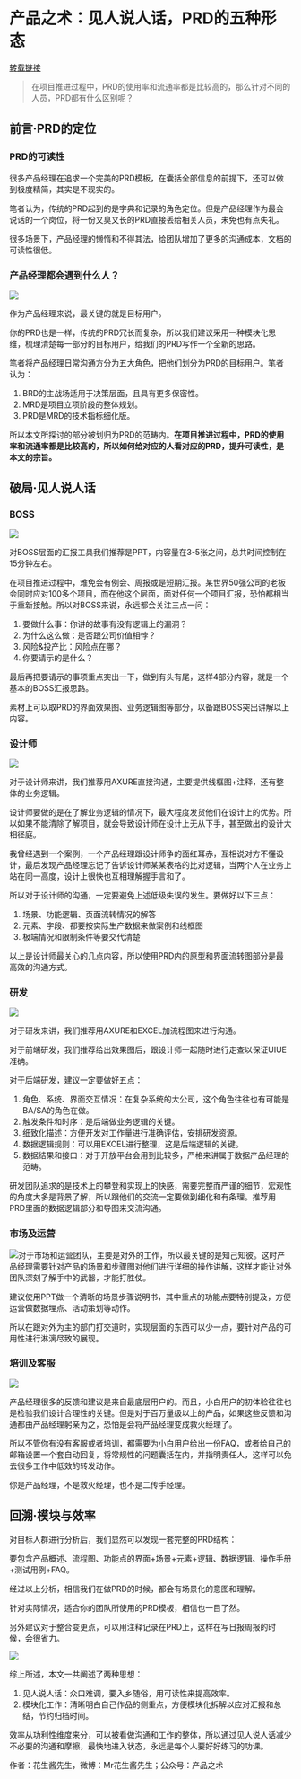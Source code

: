 # 产品之术：见人说人话，PRD的五种形态
[转载链接](http://www.woshipm.com/pmd/784453.html)
> 在项目推进过程中，PRD的使用率和流通率都是比较高的，那么针对不同的人员，PRD都有什么区别呢？

## 前言·PRD的定位

### **PRD的可读性**

很多产品经理在追求一个完美的PRD模板，在囊括全部信息的前提下，还可以做到极度精简，其实是不现实的。

笔者认为，传统的PRD起到的是字典和记录的角色定位。但是产品经理作为最会说话的一个岗位，将一份又臭又长的PRD直接丢给相关人员，未免也有点失礼。

很多场景下，产品经理的懒惰和不得其法，给团队增加了更多的沟通成本，文档的可读性很低。

### **产品经理都会遇到什么人？**

![](http://image.woshipm.com/wp-files/2017/09/jc7VzYlSPjnQHJI6nWhS.jpeg)

作为产品经理来说，最关键的就是目标用户。

你的PRD也是一样，传统的PRD冗长而复杂，所以我们建议采用一种模块化思维，梳理清楚每一部分的目标用户，给我们的PRD写作一个全新的思路。

笔者将产品经理日常沟通方分为五大角色，把他们划分为PRD的目标用户。笔者认为：

1.  BRD的主战场适用于决策层面，且具有更多保密性。
2.  MRD是项目立项阶段的整体规划。
3.  PRD是MRD的技术指标细化版。

所以本文所探讨的部分被划归为PRD的范畴内。**在项目推进过程中，PRD的使用率和流通率都是比较高的，所以如何给对应的人看对应的PRD，提升可读性，是本文的宗旨。**

## 破局·见人说人话

### **BOSS**

![](http://image.woshipm.com/wp-files/2017/09/fXZNUossKtxY6XSRg16X.jpeg)

对BOSS层面的汇报工具我们推荐是PPT，内容量在3-5张之间，总共时间控制在15分钟左右。

在项目推进过程中，难免会有例会、周报或是短期汇报。某世界50强公司的老板会同时应对100多个项目，而在他这个层面，面对任何一个项目汇报，恐怕都相当于重新接触。所以对BOSS来说，永远都会关注三点一问：

1.  要做什么事：你讲的故事有没有逻辑上的漏洞？
2.  为什么这么做：是否跟公司价值相悖？
3.  风险&投产比：风险点在哪？
4.  你要请示的是什么？

最后再把要请示的事项重点突出一下，做到有头有尾，这样4部分内容，就是一个基本的BOSS汇报思路。

素材上可以取PRD的界面效果图、业务逻辑图等部分，以备跟BOSS突出讲解以上内容。

### **设计师**

![](http://image.woshipm.com/wp-files/2017/09/6GG23FKjBm59HTi8DSGe.jpeg)

对于设计师来讲，我们推荐用AXURE直接沟通，主要提供线框图+注释，还有整体的业务逻辑。

设计师要做的是在了解业务逻辑的情况下，最大程度发货他们在设计上的优势。所以如果不能清除了解项目，就会导致设计师在设计上无从下手，甚至做出的设计大相径庭。

我曾经遇到一个案例，一个产品经理跟设计师争的面红耳赤，互相说对方不懂设计，最后发现产品经理忘记了告诉设计师某某表格的比对逻辑，当两个人在业务上站在同一高度，设计上很快也互相理解握手言和了。

所以对于设计师的沟通，一定要避免上述低级失误的发生。要做好以下三点：

1.  场景、功能逻辑、页面流转情况的解答
2.  元素、字段、都要按实际生产数据来做案例和线框图
3.  极端情况和限制条件等要交代清楚

以上是设计师最关心的几点内容，所以使用PRD内的原型和界面流转图部分是最高效的沟通方式。

### **研发**

![](http://image.woshipm.com/wp-files/2017/09/Pp5vv5p1a4nBJrr2chjm.jpeg)

对于研发来讲，我们推荐用AXURE和EXCEL加流程图来进行沟通。

对于前端研发，我们推荐给出效果图后，跟设计师一起随时进行走查以保证UIUE准确。

对于后端研发，建议一定要做好五点：

1.  角色、系统、界面交互情况：在复杂系统的大公司，这个角色往往也有可能是BA/SA的角色在做。
2.  触发条件和时序：是后端做业务逻辑的关键。
3.  细致化描述：方便开发对工作量进行准确评估，安排研发资源。
4.  数据逻辑规则：可以用EXCEL进行整理，这是后端逻辑的关键。
5.  数据结果和接口：对于开放平台会用到比较多，严格来讲属于数据产品经理的范畴。

研发团队追求的是技术上的攀登和实现上的快感，需要完整而严谨的细节，宏观性的角度大多是背景了解，所以跟他们的交流一定要做到细化和有条理。推荐用PRD里面的数据逻辑部分和导图来交流沟通。

### **市场及运营**

![](http://image.woshipm.com/wp-files/2017/09/AIHhEOmloTgtyLCIwH0F.jpeg)对于市场和运营团队，主要是对外的工作，所以最关键的是知己知彼。这时产品经理需要针对产品的场景和步骤图对他们进行详细的操作讲解，这样才能让对外团队深刻了解手中的武器，才能打胜仗。

建议使用PPT做一个清晰的场景步骤说明书，其中重点的功能点要特别提及，方便运营做数据埋点、活动策划等动作。

所以在跟对外为主的部门打交道时，实现层面的东西可以少一点，要针对产品的可用性进行淋漓尽致的展现。

### **培训及客服**

![](http://image.woshipm.com/wp-files/2017/09/ILkljYEzgL7IrMqINDvd.jpeg)

产品经理很多的反馈和建议是来自最底层用户的。而且，小白用户的初体验往往也是检验我们设计合理性的关键。但是对于百万量级以上的产品，如果这些反馈和沟通都由产品经理躬亲为之，恐怕是会将产品经理变成救火经理了。

所以不管你有没有客服或者培训，都需要为小白用户给出一份FAQ，或者给自己的邮箱设置一个套自动回复，将常规性的问题囊括在内，并指明责任人，这样可以免去很多工作中低效的转发动作。

你是产品经理，不是救火经理，也不是二传手经理。

## 回溯·模块与效率

对目标人群进行分析后，我们显然可以发现一套完整的PRD结构：

要包含产品概述、流程图、功能点的界面+场景+元素+逻辑、数据逻辑、操作手册+测试用例+FAQ。

经过以上分析，相信我们在做PRD的时候，都会有场景化的意图和理解。

针对实际情况，适合你的团队所使用的PRD模板，相信也一目了然。

另外建议对于整合变更点，可以用注释记录在PRD上，这样在写日报周报的时候，会很省力。

![](http://image.woshipm.com/wp-files/2017/09/mMdyliTcBUbAqzRkA8vA.jpeg)

综上所述，本文一共阐述了两种思想：

1.  见人说人话：众口难调，要入乡随俗，用可读性来提高效率。
2.  模块化工作：清晰明白自己作品的侧重点，方便模块化拆解以应对汇报和总结，节约归档时间。

效率从功利性维度来分，可以被看做沟通和工作的整体，所以通过见人说人话减少不必要的沟通和摩擦，最快地进入状态，永远是每个人要好好练习的功课。

作者：花生酱先生，微博：Mr花生酱先生；公众号：产品之术
